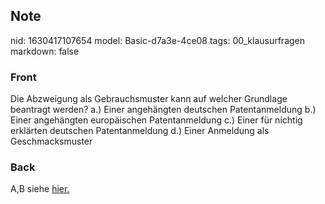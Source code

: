 ## Note
nid: 1630417107654
model: Basic-d7a3e-4ce08
tags: 00_klausurfragen
markdown: false

### Front
Die Abzweigung als Gebrauchsmuster kann auf welcher Grundlage beantragt werden?
a.) Einer angehängten deutschen Patentanmeldung
b.) Einer angehängten europäischen Patentanmeldung
c.) Einer für nichtig erklärten deutschen Patentanmeldung
d.) Einer Anmeldung als Geschmacksmuster

### Back
A,B siehe <a href= 
"https://www.dpma.de/gebrauchsmuster/anmeldung/abzweigung/index.html">
hier.</a>
